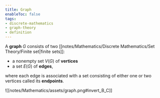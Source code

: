 ```yaml
---
title: Graph
enableToc: false
tags: 
- discrete-mathematics
- graph-theory
- definition
---
```

A **graph** $G$ consists of two [[notes/Mathematics/Discrete Mathematics/Set Theory/Finite set|finite sets]]: 
- a nonempty set $V(G)$ of **vertices**
- a set $E(G)$ of **edges**,

where each edge is associated with a set consisting of either one or two vertices called its **endpoints**.

![[notes/Mathematics/assets/graph.png#invert_B_C]]

